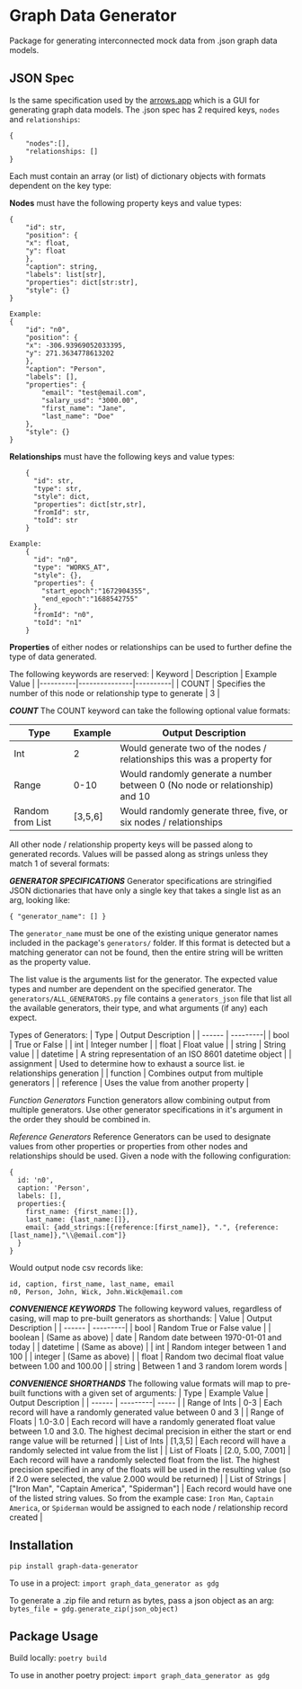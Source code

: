 # Graph Data Generator
Package for generating interconnected mock data from .json graph data models.

## JSON Spec
Is the same specification used by the [arrows.app](https://arrows.app) which is a GUI for generating graph data models. The .json spec has 2 required keys, `nodes` and `relationships`:
```
{
    "nodes":[],
    "relationships: []
}
```
Each must contain an array (or list) of dictionary objects with formats dependent on the key type:

**Nodes** must have the following property keys and value types:
```
{
    "id": str,
    "position": {
    "x": float,
    "y": float
    },
    "caption": string,
    "labels": list[str],
    "properties": dict[str:str],
    "style": {}
}

Example:
{
    "id": "n0",
    "position": {
    "x": -306.93969052033395,
    "y": 271.3634778613202
    },
    "caption": "Person",
    "labels": [],
    "properties": {
        "email": "test@email.com",
        "salary_usd": "3000.00",
        "first_name": "Jane",
        "last_name": "Doe"
    },
    "style": {}
}
```

**Relationships** must have the following keys and value types:
```
    {
      "id": str,
      "type": str,
      "style": dict,
      "properties": dict[str,str],
      "fromId": str,
      "toId": str
    }

Example:
    {
      "id": "n0",
      "type": "WORKS_AT",
      "style": {},
      "properties": {
        "start_epoch":"1672904355",
        "end_epoch":"1688542755"
      },
      "fromId": "n0",
      "toId": "n1"
    }
```

**Properties** of either nodes or relationships can be used to further define the type of data generated.

The following keywords are reserved:
| Keyword  |  Description  |  Example Value |
|----------|---------------|----------|
| COUNT | Specifies the number of this node or relationship type to generate | 3 |

***COUNT***
The COUNT keyword can take the following optional value formats:

| Type | Example  |  Output Description |
|------| ---------|---------------|
| Int |  2 | Would generate two of the nodes / relationships this was a property for |
| Range | 0-10 | Would randomly generate a number between 0 (No node or relationship) and 10 |
| Random from List | [3,5,6] | Would randomly generate three, five, or six nodes / relationships |

All other node / relationship property keys will be passed along to generated records. Values will be passed along as strings unless they match 1 of several formats:

***GENERATOR SPECIFICATIONS***
Generator specifications are stringified JSON dictionaries that have only a single key that takes a single list as an arg, looking like:
```
{ "generator_name": [] }
```
The `generator_name` must be one of the existing unique generator names included in the package's `generators/` folder. If this format is detected but a matching generator can not be found, then the entire string will be written as the property value.

The list value is the arguments list for the generator. The expected value types and number are dependent on the specified generator. The `generators/ALL_GENERATORS.py` file contains a `generators_json` file that list all the available generators, their type, and what arguments (if any) each expect.

Types of Generators:
| Type | Output Description |
| ------ | ---------|
| bool | True or False |
| int | Integer number |
| float | Float value |
| string | String value |
| datetime | A string representation of an ISO 8601 datetime object |
| assignment | Used to determine how to exhaust a source list. ie relationships generation |
| function | Combines output from multiple generators |
| reference | Uses the value from another property |

*Function Generators*
Function generators allow combining output from multiple generators. Use other generator specifications in it's argument in the order they should be combined in.

*Reference Generators*
Reference Generators can be used to designate values from other properties or properties from other nodes and relationships should be used. Given a node with the following configuration:
```
{
  id: 'n0',
  caption: 'Person',
  labels: [],
  properties:{
    first_name: {first_name:[]},
    last_name: {last_name:[]},
    email: {add_strings:[{reference:[first_name]}, ".", {reference:[last_name]},"\\@email.com"]}
  }
}
```
Would output node csv records like:
```
id, caption, first_name, last_name, email
n0, Person, John, Wick, John.Wick@email.com
```

***CONVENIENCE KEYWORDS***
The following keyword values, regardless of casing, will map to pre-built generators as shorthands:
| Value | Output Description  |
| ------ | ---------|
| bool | Random True or False value |
| boolean | (Same as above)
| date | Random date between 1970-01-01 and today |
| datetime | (Same as above) |
| int | Random integer between 1 and 100 |
| integer | (Same as above) |
| float | Random two decimal float value between 1.00 and 100.00 |
| string | Between 1 and 3 random lorem words |

***CONVENIENCE SHORTHANDS***
The following value formats will map to pre-built functions with a given set of arguments:
| Type | Example Value | Output Description  |
| ------ | ---------| ----- |
| Range of Ints | 0-3 | Each record will have a randomly generated value between 0 and 3 |
| Range of Floats | 1.0-3.0 | Each record will have a randomly generated float value between 1.0 and 3.0. The highest decimal precision in either the start or end range value will be returned |
| List of Ints | [1,3,5] | Each record will have a randomly selected int value from the list |
| List of Floats | [2.0, 5.00, 7.001] | Each record will have a randomly selected float from the list. The highest precision specified in any of the floats will be used in the resulting value (so if 2.0 were selected, the value 2.000 would be returned) |
| List of Strings | ["Iron Man", "Captain America", "Spiderman"] | Each record would have one of the listed string values. So from the example case: `Iron Man`, `Captain America`, or `Spiderman` would be assigned to each node / relationship record created |


## Installation
`pip install graph-data-generator`

To use in a project:
`import graph_data_generator as gdg`

To generate a .zip file and return as bytes, pass a json object as an arg:
`bytes_file = gdg.generate_zip(json_object)`

## Package Usage
Build locally:
`poetry build`

To use in another poetry project:
`import graph_data_generator as gdg`

